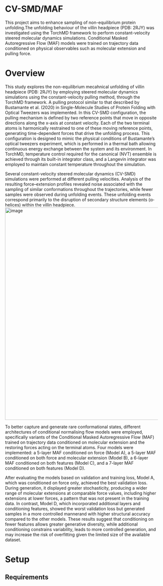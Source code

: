 # CV-SMD/MAF
This project aims to enhance sampling of non-equilibrium protein unfolding.The unfolding behaviour of the villin headpiece (PDB: 2RJY) was investigated using the TorchMD framework to perform constant-velocity steered molecular dynamics simulations. Conditional Masked Autoregressive Flow (MAF) models were trained on trajectory data conditioned on physical observables such as molecular extension and pulling force.

# Overview
This study explores the non-equilibrium mecahnical unfolding of villin headpiece (PDB: 2RJY) by employing steered molecular dynamics simulations using the constant-velocity pulling method, through the TorchMD framework. A pulling protocol similar to that described by Bustamante et al. (2020) in Single-Molecule Studies of Protein Folding with Optical Tweezers was implemented. In this CV-SMD configuration, the pulling mechanism is defined by two reference points that move in opposite directions along the x-axis at constant velocity. Each of the two terminal atoms is harmonically restrained to one of these moving reference points, generating time-dependent forces that drive the unfolding process. This configuration is designed to mimic the physical conditions of Bustamante’s optical tweezers experiment, which is performed in a thermal bath allowing continuous energy exchange between the system and its environment. In TorchMD, temperature control required for the canonical (NVT) ensemble is achieved through its built-in integrator class, and a Langevin integrator was employed to maintain constant temperature throughout the simulation.

Several constant-velocity steered molecular dynamics (CV-SMD) simulations were performed at different pulling velocities. Analysis of the resulting force–extension profiles revealed noise associated with the sampling of similar conformations throughout the trajectories, while fewer samples were observed during unfolding events. These unfolding events correspond primarily to the disruption of secondary structure elements (α-helices) within the villin headpiece. 
<img width="1311" height="698" alt="image" src="https://github.com/user-attachments/assets/fa0a26e2-b5d1-48bc-83fd-2fcb5f349c0a" />

To better capture and generate rare conformational states, different architectures of conditional normalising flow models were employed, specifically variants of the Conditional Masked Autoregressive Flow (MAF) trained on trajectory data conditioned on molecular extension and the restoring forces acting on the terminal atoms. Four models were implemented: a 5-layer MAF conditioned on force (Model A), a 5-layer MAF conditioned on both force and molecular extension (Model B), a 6-layer MAF conditioned on both features (Model C), and a 7-layer MAF conditioned on both features (Model D).

After evaluating the models based on validation and training loss, Model A, which was conditioned on force only, achieved the best validation loss. During generation, it displayed greater stochasticity, producing a wider range of molecular extensions at comparable force values, including higher extensions at lower forces, a pattern that was not present in the training data. In contrast, Model D, which incorporated additional layers and conditioning features, showed the worst validation loss but generated samples in a more controlled mannerand with higher structural accuracy compared to the other models. These results suggest that conditioning on fewer features allows greater generative diversity, while additional conditioning constrains variability, leads to more controlled generation, and may increase the risk of overfitting given the limited size of the available dataset.

# Setup

## Requirements
